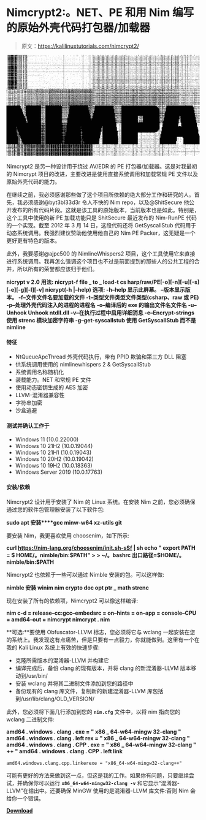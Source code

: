 # Nimcrypt2:。NET、PE 和用 Nim 编写的原始外壳代码打包器/加载器

> 原文：<https://kalilinuxtutorials.com/nimcrypt2/>

[![](img/57c2437bf21d056f9ad502ff3fc6efed.png)](https://blogger.googleusercontent.com/img/b/R29vZ2xl/AVvXsEj8WooNkgWDjr5IkWMnk27e1KJ80OA-PKtxI_aefhyXSgZFRLpHKVweeLPYiM_TWm7IKOwyRlEN7GLLceNMKw9xmMW3bxQ4R-zbApSqiJEjuHxtjrBjJaJZukLWTXi0POayoe7E_BL8EVn9w8Gs5PBMIR9-dsnChvNIBK3dD2lH_vW1IsSt1orUrTjG/s728/image_750x500_62561864e6a70.png)

Nimcrypt2 是另一种设计用于绕过 AV/EDR 的 PE 打包器/加载器。这是对我最初的 Nimcrypt 项目的改进，主要改进是使用直接系统调用和加载常规 PE 文件以及原始外壳代码的能力。

在继续之前，我必须感谢那些做了这个项目所依赖的绝大部分工作和研究的人。首先，我必须感谢@byt3bl33d3r 令人不快的 Nim repo，以及@ShitSecure 他公开发布的所有代码片段。这就是该工具的原始版本，当前版本也是如此。特别是，这个工具中使用的新 PE 加载功能只是 ShitSecure 最近发布的 Nim-RunPE 代码的一个实现。截至 2012 年 3 月 14 日，这段代码还将 GetSyscallStub 代码用于动态系统调用。我强烈建议赞助他使用他自己的 Nim PE Packer，这无疑是一个更好更有特色的版本。

此外，我要感谢@ajpc500 的 NimlineWhispers2 项目，这个工具使用它来直接进行系统调用。我再怎么强调这个项目也不过是前面提到的那些人的公共工程的合并，所以所有的荣誉都应该归于他们。

**nicrypt v 2.0
用法:
nicrypt-f file _ to _ load-t cs harp/raw/PE[-o][-n][-u][-s][-e][-g][-l][-v]
nicrypt(-h |–help)
选项:
-h–help 显示此屏幕。
–版本显示版本。
-f–文件文件名要加载的文件
-t–类型文件类型文件类型(csharp、raw 或 PE)
-p–处理外壳代码注入的进程的进程名
-o–编译后的 exe 的输出文件名文件名
-u–Unhook Unhook ntdll.dll
-v–在执行过程中启用详细消息
-e–Encrypt-strings 使用 strenc 模块加密字符串
-g–get-syscallstub 使用 GetSyscallStub 而不是 nimline**

#### 特征

*   NtQueueApcThread 外壳代码执行，带有 PPID 欺骗和第三方 DLL 阻塞
*   供系统调用使用的 nimlinewhispers 2 & GetSyscallStub
*   系统调用名称随机化
*   装载能力。NET 和常规 PE 文件
*   使用动态密钥生成的 AES 加密
*   LLVM-混淆器兼容性
*   字符串加密
*   沙盒逃避

#### 测试并确认工作于

*   Windows 11 (10.0.22000)
*   Windows 10 21H2 (10.0.19044)
*   Windows 10 21H1 (10.0.19043)
*   Windows 10 20H2 (10.0.19042)
*   Windows 10 19H2 (10.0.18363)
*   Windows Server 2019 (10.0.17763)

#### 安装/依赖

Nimcrypt2 设计用于安装了 Nim 的 Linux 系统。在安装 Nim 之前，您必须确保通过您的软件包管理器安装了以下软件包:

**sudo apt 安装****gcc minw-w64 xz-utils git**

要安装 Nim，我更喜欢使用 choosenim，如下所示:

**curl https://nim-lang.org/choosenim/init.sh-sSf | sh
echo " export PATH = $ HOME/。nimble/bin:$PATH" > > ~/。bashrc
出口路径=$HOME/。nimble/bin:$PATH**

Nimcrypt2 也依赖于一些可以通过 Nimble 安装的包。可以这样做:

**nimble 安装 winim nim crypto doc opt ptr _ math strenc**

现在安装了所有的依赖项，Nimcrypt2 可以像这样编译:

**nim c-d = release–cc:gcc–embedsrc = on–hints = on–app = console–CPU = amd64–out = nimcrypt nimcrypt . nim**

**可选:**要使用 Obfuscator-LLVM 标志，您必须将它与 wclang 一起安装在您的系统上。我发现这有点痛苦，但是只要有一点毅力，你就能做到。这里有一个在我的 Kali Linux 系统上有效的快速步骤:

*   克隆所需版本的混淆器-LLVM 并构建它
*   编译完成后，备份 clang 的现有版本，并将 clang 的新混淆器-LLVM 版本移动到/usr/bin/
*   安装 wclang 并将其二进制文件添加到您的路径中
*   备份现有的 clang 库文件，复制新的新建混淆器-LLVM 库包括到/usr/lib/clang/OLD_VERSION/

此外，您必须将下面几行添加到您的 **`nim.cfg`** 文件中，以将 nim 指向您的 wclang 二进制文件:

**amd64 . windows . clang . exe = " x86 _ 64-w64-mingw 32-clang "
amd64 . windows . clang . left rex = " x86 _ 64-w64-mingw 32-clang "
amd64 . windows . clang . CPP . exe = " x86 _ 64-w64-mingw 32-clang " ++ "
amd64 . windows . clang . CPP . left link**

```
amd64.windows.clang.cpp.linkerexe = "x86_64-w64-mingw32-clang++"
```

可能有更好的方法来做到这一点，但这是我的工作。如果你有问题，只要继续尝试，并确保你可以运行 **`x86_64-w64-mingw32-clang -v`** 和它显示“混淆器-LLVM”在输出中。还要确保 MinGW 使用的是混淆器-LLVM 库文件:否则 Nim 会给你一个错误。

[**Download**](https://github.com/icyguider/Nimcrypt2)